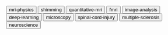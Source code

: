 <!-- label_definitions.md -->

<button class="label" data-label="mri-physics">mri-physics</button>
<button class="label" data-label="shimming">shimming</button>
<button class="label" data-label="quantitative-mri">quantitative-mri</button>
<button class="label" data-label="fmri">fmri</button>
<button class="label" data-label="image-analysis">image-analysis</button>
<button class="label" data-label="deep-learning">deep-learning</button>
<button class="label" data-label="microscopy">microscopy</button>
<button class="label" data-label="spinal-cord-injury">spinal-cord-injury</button>
<button class="label" data-label="multiple-sclerosis">multiple-sclerosis</button>
<button class="label" data-label="neuroscience">neuroscience</button>
